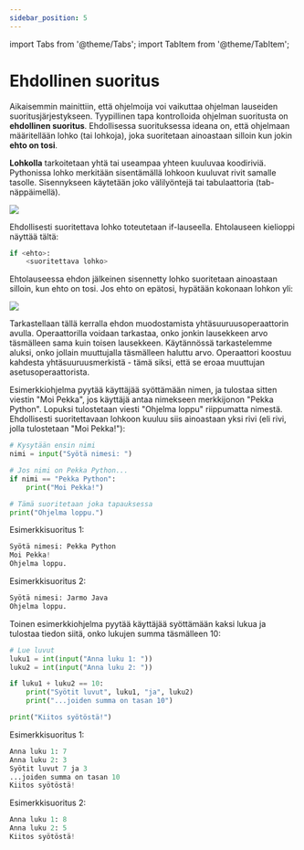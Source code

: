 ```yaml
---
sidebar_position: 5
---
```

import Tabs from '@theme/Tabs';
import TabItem from '@theme/TabItem';

# Ehdollinen suoritus

Aikaisemmin mainittiin, että ohjelmoija voi vaikuttaa ohjelman lauseiden suoritusjärjestykseen. Tyypillinen tapa kontrolloida ohjelman suoritusta on **ehdollinen suoritus**. Ehdollisessa suorituksessa ideana on, että ohjelmaan määritellään lohko (tai lohkoja), joka suoritetaan ainoastaan silloin kun jokin **ehto on tosi**.

**Lohkolla** tarkoitetaan yhtä tai useampaa yhteen kuuluvaa koodiriviä. Pythonissa lohko merkitään sisentämällä lohkoon kuuluvat rivit samalle tasolle. Sisennykseen käytetään joko välilyöntejä tai tabulaattoria (tab-näppäimellä).

![](/img/img-fi/w1-4.png)

Ehdollisesti suoritettava lohko toteutetaan if-lauseella. Ehtolauseen kielioppi näyttää tältä:

```python 
if <ehto>:
    <suoritettava lohko>
 ```

Ehtolauseessa ehdon jälkeinen sisennetty lohko suoritetaan ainoastaan silloin, kun ehto on tosi. Jos ehto on epätosi, hypätään kokonaan lohkon yli:

![](/img/img-fi/w1-5.png)

Tarkastellaan tällä kerralla ehdon muodostamista yhtäsuuruusoperaattorin avulla. Operaattorilla voidaan tarkastaa, onko jonkin lausekkeen arvo täsmälleen sama kuin toisen lausekkeen. Käytännössä tarkastelemme aluksi, onko jollain muuttujalla täsmälleen haluttu arvo. Operaattori koostuu kahdesta yhtäsuuruusmerkistä - tämä siksi, että se eroaa muuttujan asetusoperaattorista.

Esimerkkiohjelma pyytää käyttäjää syöttämään nimen, ja tulostaa sitten viestin "Moi Pekka", jos käyttäjä antaa nimekseen merkkijonon "Pekka Python". Lopuksi tulostetaan viesti "Ohjelma loppu" riippumatta nimestä. Ehdollisesti suoritettavaan lohkoon kuuluu siis ainoastaan yksi rivi (eli rivi, jolla tulostetaan "Moi Pekka!"):

<Tabs>
  <TabItem value="code" label="Koodiesimerkki" default>

  </TabItem>
  <TabItem value="Visualisaatio" label="Visualisaatio">

  </TabItem>
</Tabs>

```python 
# Kysytään ensin nimi
nimi = input("Syötä nimesi: ")

# Jos nimi on Pekka Python...
if nimi == "Pekka Python":
    print("Moi Pekka!")

# Tämä suoritetaan joka tapauksessa
print("Ohjelma loppu.")
 ```

Esimerkkisuoritus 1:
```python 
Syötä nimesi: Pekka Python
Moi Pekka!
Ohjelma loppu.
 ```

Esimerkkisuoritus 2:
```python 
Syötä nimesi: Jarmo Java
Ohjelma loppu.
 ```

Toinen esimerkkiohjelma pyytää käyttäjää syöttämään kaksi lukua ja tulostaa tiedon siitä, onko lukujen summa täsmälleen 10:

<Tabs>
  <TabItem value="code" label="Koodiesimerkki" default>

  </TabItem>
  <TabItem value="Visualisaatio" label="Visualisaatio">

  </TabItem>
</Tabs>

```python 
# Lue luvut
luku1 = int(input("Anna luku 1: "))
luku2 = int(input("Anna luku 2: "))

if luku1 + luku2 == 10:
    print("Syötit luvut", luku1, "ja", luku2)
    print("...joiden summa on tasan 10")

print("Kiitos syötöstä!")
 ```

Esimerkkisuoritus 1:
```python 
Anna luku 1: 7
Anna luku 2: 3
Syötit luvut 7 ja 3
...joiden summa on tasan 10
Kiitos syötöstä!
 ```

Esimerkkisuoritus 2:
```python 
Anna luku 1: 8
Anna luku 2: 5
Kiitos syötöstä!
 ```